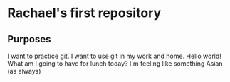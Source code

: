 # Rachael's first repository
## Purposes
I want to practice git. 
I want to use git in my work and home. 
Hello world!
What am I going to have for lunch today?
I'm feeling like something Asian (as always)
